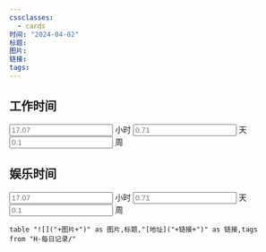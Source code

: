 ```yaml
---
cssclasses:
  - cards
时间: "2024-04-02"
标题: 
图片: 
链接: 
tags: 
---
```


<h2>工作时间</h2>
<input placeholder="17.07"> 小时 <input placeholder="0.71">  天   <input placeholder="0.1"> 周  


<h2>娱乐时间</h2>
<input placeholder="17.07"> 小时 <input placeholder="0.71">  天   <input placeholder="0.1"> 周  

```dataview
table "![]("+图片+")" as 图片,标题,"[地址]("+链接+")" as 链接,tags
from "H-每日记录/"
```

